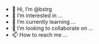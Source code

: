 - 👋 Hi, I’m @bstrg
- 👀 I’m interested in ...
- 🌱 I’m currently learning ...
- 💞️ I’m looking to collaborate on ...
- 📫 How to reach me ...

<!---
bstrg/bstrg is a ✨ special ✨ repository because its `README.md` (this file) appears on your GitHub profile.
You can click the Preview link to take a look at your changes.
--->
